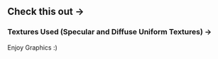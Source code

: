## Check this out -> 

### Textures Used (Specular and Diffuse Uniform Textures) -> 






Enjoy Graphics :)

